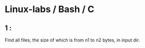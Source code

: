 # Linux-labs / Bash / C

## 1 :

Find all files, the size of which is from n1 to n2 bytes, in input dir.
